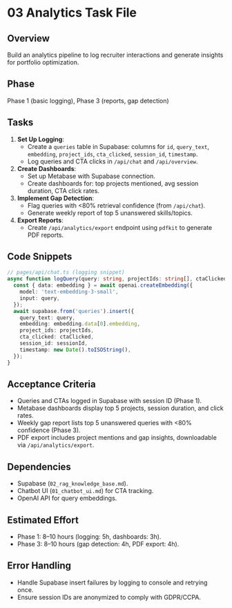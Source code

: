 # 03 Analytics Task File

## Overview
Build an analytics pipeline to log recruiter interactions and generate insights for portfolio optimization.

## Phase
Phase 1 (basic logging), Phase 3 (reports, gap detection)

## Tasks
1. **Set Up Logging**:
   - Create a `queries` table in Supabase: columns for `id`, `query_text`, `embedding`, `project_ids`, `cta_clicked`, `session_id`, `timestamp`.
   - Log queries and CTA clicks in `/api/chat` and `/api/overview`.
2. **Create Dashboards**:
   - Set up Metabase with Supabase connection.
   - Create dashboards for: top projects mentioned, avg session duration, CTA click rates.
3. **Implement Gap Detection**:
   - Flag queries with <80% retrieval confidence (from `/api/chat`).
   - Generate weekly report of top 5 unanswered skills/topics.
4. **Export Reports**:
   - Create `/api/analytics/export` endpoint using `pdfkit` to generate PDF reports.

## Code Snippets
```ts
// pages/api/chat.ts (logging snippet)
async function logQuery(query: string, projectIds: string[], ctaClicked: string | null, sessionId: string) {
  const { data: embedding } = await openai.createEmbedding({
    model: 'text-embedding-3-small',
    input: query,
  });
  await supabase.from('queries').insert({
    query_text: query,
    embedding: embedding.data[0].embedding,
    project_ids: projectIds,
    cta_clicked: ctaClicked,
    session_id: sessionId,
    timestamp: new Date().toISOString(),
  });
}
```

## Acceptance Criteria
- Queries and CTAs logged in Supabase with session ID (Phase 1).
- Metabase dashboards display top 5 projects, session duration, and click rates.
- Weekly gap report lists top 5 unanswered queries with <80% confidence (Phase 3).
- PDF export includes project mentions and gap insights, downloadable via `/api/analytics/export`.

## Dependencies
- Supabase (`02_rag_knowledge_base.md`).
- Chatbot UI (`01_chatbot_ui.md`) for CTA tracking.
- OpenAI API for query embeddings.

## Estimated Effort
- Phase 1: 8–10 hours (logging: 5h, dashboards: 3h).
- Phase 3: 8–10 hours (gap detection: 4h, PDF export: 4h).

## Error Handling
- Handle Supabase insert failures by logging to console and retrying once.
- Ensure session IDs are anonymized to comply with GDPR/CCPA.